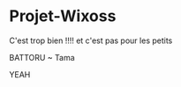 Projet-Wixoss
=============

C'est trop bien !!!!
et c'est pas pour les petits

BATTORU ~ Tama

YEAH
